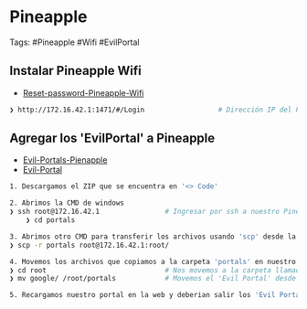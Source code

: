 # Pineapple 

Tags: #Pineapple #Wifi #EvilPortal 

## Instalar Pineapple Wifi 

* [Reset-password-Pineapple-Wifi](https://docs.hak5.org/wifi-pineapple/faq/password-reset)

```bash 
❯ http://172.16.42.1:1471/#/Login                  # Dirección IP del Pineapple
```


## Agregar los 'EvilPortal' a Pineapple 

* [Evil-Portals-Pienapple](https://github.com/SgtFoose/Evil-Portals)
* [Evil-Portal](https://github.com/kleo/evilportals)

```bash 
1. Descargamos el ZIP que se encuentra en '<> Code'

2. Abrimos la CMD de windows
❯ ssh root@172.16.42.1                # Ingresar por ssh a nuestro Pineapple 
	❯ cd portals 

3. Abrimos otro CMD para transferir los archivos usando 'scp' desde la ruta en donde contiene la carpeta 'portals' que descargamos
❯ scp -r portals root@172.16.42.1:root/

4. Movemos los archivos que copiamos a la carpeta 'portals' en nuestro Pineapple 
❯ cd root                             # Nos movemos a la carpeta llamada 'root' en donde estan los archivos cargados
❯ mv google/ /root/portals            # Movemos el 'Evil Portal' desde la carpeta root a la carpeta portals de Pineapple 

5. Recargamos nuestro portal en la web y deberian salir los 'Evil Portals' que hemos agregado
```